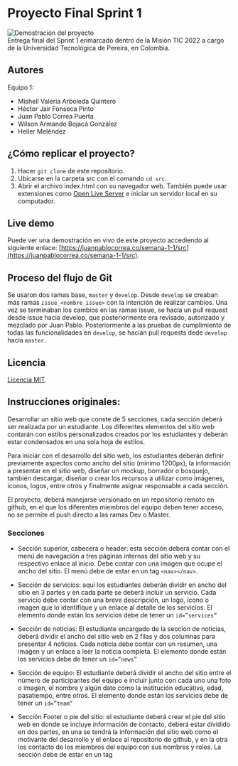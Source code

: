 # Proyecto Final Sprint 1

![Demostración del proyecto](https://dl.dropboxusercontent.com/s/3gqwud0uqrkazdl/Demo%20Sprint%201%20Equipo%201.gif)
<br />
Entrega final del Sprint 1 enmarcado dentro de la Misión TIC 2022 a cargo de la Universidad Tecnológica de Pereira, en Colombia.

## Autores

Equipo 1:

- Mishell Valeria Arboleda Quintero
- Héctor Jair Fonseca Pinto
- Juan Pablo Correa Puerta
- Wilson Armando Bojacá González
- Heiler Meléndez

## ¿Cómo replicar el proyecto?

1. Hacer `git clone` de este repositorio.
2. Ubicarse en la carpeta src con el comando `cd src`.
3. Abrir el archivo index.html con su navegador web. También puede usar extensiones como [Open Live Server](https://marketplace.visualstudio.com/items?itemName=ritwickdey.LiveServer) e iniciar un servidor local en su computador.

## Live demo

Puede ver una demostración en vivo de este proyecto accediendo al siguiente enlace: [https://juanpablocorrea.co/semana-1-1/src](https://juanpablocorrea.co/semana-1-1/src).

## Proceso del flujo de Git

Se usaron dos ramas base, `master` y `develop`. Desde `develop` se creaban más ramas `issue_<nombre_issue>` con la intención de realizar cambios. Una vez se terminaban los cambios en las ramas issue, se hacía un pull request desde issue hacia develop, que posteriormente era revisado, autorizado y mezclado por Juan Pablo. Posteriormente a las pruebas de cumplimiento de todas las funcionalidades en `develop`, se hacían pull requests dede `develop` hacia `master`.

## Licencia

[Licencia MIT](LICENSE).

## Instrucciones originales:

Desarrollar un sitio web que conste de 5 secciones, cada sección deberá ser realizada por un estudiante. Los diferentes elementos del sitio web contarán con estilos personalizados creados por los estudiantes y deberán estar condensados en una sola hoja de estilos.

Para iniciar con el desarrollo del sitio web, los estudiantes deberán definir previamente aspectos como ancho del sitio (mínimo 1200px), la información a presentar en el sitio web, diseñar un mockup, borrador o bosquejo, también descargar, diseñar o crear los recursos a utilizar como imágenes, iconos, logos, entre otros y finalmente asignar responsable a cada sección.

El proyecto, deberá manejarse versionado en un repositorio remoto en github, en el que los diferentes miembros del equipo deben tener acceso, no se permite el push directo a las ramas Dev o Master.

### Secciones

- Sección superior, cabecera o header: esta sección deberá contar con el menú de navegación a tres páginas internas del sitio web y su respectivo enlace al inicio. Debe contar con una imagen que ocupe el ancho del sitio.
  El menú debe de estar en un tag `<nav></nav>`.
- Sección de servicios: aquí los estudiantes deberán dividir en ancho del sitio en 3 partes y en cada parte se deberá incluir un servicio. Cada servicio debe contar con una breve descripción, un logo, ícono o imagen que lo identifique y un enlace al detalle de los servicios. El elemento donde están los servicios debe de tener un `id=”services”`
- Sección de noticias: El estudiante encargado de la sección de noticias, deberá dividir el ancho del sitio web en 2 filas y dos columnas para presentar 4 noticias. Cada noticia debe contar con un resumen, una imagen y un enlace a leer la noticia completa.
  El elemento donde están los servicios debe de tener un `id=”news”`

- Sección de equipo: El estudiante deberá dividir el ancho del sitio entre el número de participantes del equipo e incluir junto con cada uno una foto o imagen, el nombre y algún dato como la institución educativa, edad, pasatiempo, entre otros.
  El elemento donde están los servicios debe de tener un `id=”team”`

- Sección Footer o pie del sitio: el estudiante deberá crear el pie del sitio web en donde se incluye información de contacto, deberá estar dividido en dos partes, en una se tendrá la información del sitio web como el motivante del desarrollo y el enlace al repositorio de github, y en la otra los contacto de los miembros del equipo con sus nombres y roles. La sección debe de estar en un tag <footer></footer>

